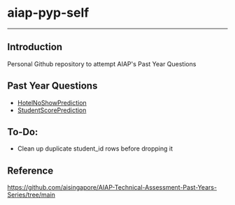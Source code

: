 # aiap-pyp-self
---

## Introduction
Personal Github repository to attempt AIAP's Past Year Questions

## Past Year Questions
- [HotelNoShowPrediction](HotelNoShowPrediction)
- [StudentScorePrediction](StudentScorePrediction)

## To-Do:
- Clean up duplicate student_id rows before dropping it

## Reference
https://github.com/aisingapore/AIAP-Technical-Assessment-Past-Years-Series/tree/main